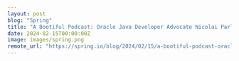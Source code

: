 ```yaml
---
layout: post
blog: "Spring"
title: "A Bootiful Podcast: Oracle Java Developer Advocate Nicolai Parlog on the latest and greatest in Java "
date: 2024-02-15T00:00:00Z
image: images/spring.png
remote_url: "https://spring.io/blog/2024/02/15/a-bootiful-podcast-oracle-java-developer-advocate-nicolai-parlog-on-the"
---
```

